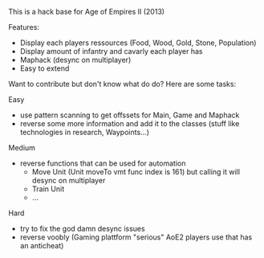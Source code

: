 This is a hack base for Age of Empires II (2013)

Features:
- Display each players ressources (Food, Wood, Gold, Stone, Population)
- Display amount of infantry and cavarly each player has
- Maphack (desync on multiplayer)
- Easy to extend



Want to contribute but don't know what do do? Here are some tasks:

Easy
- use pattern scanning to get offssets for Main, Game and Maphack
- reverse some more information and add it to the classes (stuff like technologies in research, Waypoints...)

Medium
- reverse functions that can be used for automation
	- Move Unit (Unit moveTo vmt func index is 161) but calling it will desync on multiplayer
	- Train Unit
	- ... 

Hard
- try to fix the god damn desync issues
- reverse voobly (Gaming plattform "serious" AoE2 players use that has an anticheat) 